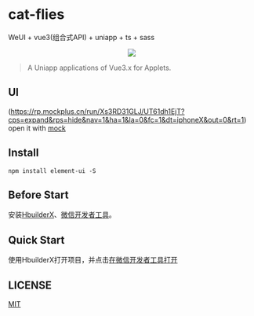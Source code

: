 # cat-flies
WeUI + vue3(组合式API) + uniapp + ts + sass
<p align="center">
  <img src="https://p.qqan.com/up/2022-1/16412730749939818.jpg">
</p>

> A Uniapp applications of Vue3.x for Applets.

## UI
(https://rp.mockplus.cn/run/Xs3RD31GLJ/UT61dh1EjT?cps=expand&rps=hide&nav=1&ha=1&la=0&fc=1&dt=iphoneX&out=0&rt=1)
open it with [mock](https://www.mockplus.cn/)

## Install
```shell
npm install element-ui -S
```

## Before Start
安装[HbuilderX](https://www.dcloud.io/hbuilderx.html)、[微信开发者工具](https://developers.weixin.qq.com/miniprogram/dev/devtools/download.html)。

## Quick Start

使用HbuilderX打开项目，并点击[在微信开发者工具打开](https://juejin.cn/post/6844903999984893966)


## LICENSE
[MIT](LICENSE)
